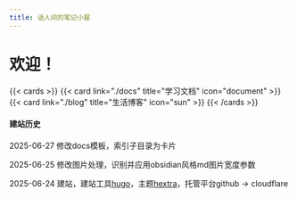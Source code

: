 ```yaml
---
title: 话人间的笔记小屋
---
```


# 欢迎！

{{< cards >}}
  {{< card link="./docs" title="学习文档" icon="document" >}}
  {{< card link="./blog" title="生活博客" icon="sun" >}}
{{< /cards >}}

#### 建站历史

2025-06-27 修改docs模板，索引子目录为卡片

2025-06-25 修改图片处理，识别并应用obsidian风格md图片宽度参数

2025-06-24 建站，建站工具[hugo](https://gohugo.io/)，主题[hextra](https://imfing.github.io/hextra/zh-cn/)，托管平台github → cloudflare